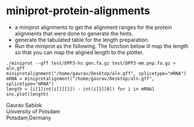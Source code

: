 # miniprot-protein-alignments

- a miniprot alignments to get the alignment ranges for the protein alignments that were done to generate the hints.
- generate the tabulated table for the length preparation. 
- Run the miniprot as the following. The function below ill map the length so that you can map the aligned length to the plotter. 

```
./miniprot --gff test/DPP3-hs.gen.fa.gz test/DPP3-mm.pep.fa.gz > aln.gff 
miniprotalignment("/home/gaurav/Desktop/aln.gff", splicetype="mRNA")
mRNA = miniprotalignment("/home/gaurav/Desktop/aln.gff", splicetype="mRNA")
length = [i[1]int(i[1][1]) - int(i[1][0]) for i in mRNA]
sns.plot(length) 
```
Gaurav Sablok \
University of Potsdam \
Potsdam,Germany

